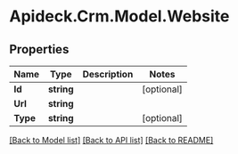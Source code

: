 # Apideck.Crm.Model.Website

## Properties

Name | Type | Description | Notes
------------ | ------------- | ------------- | -------------
**Id** | **string** |  | [optional] 
**Url** | **string** |  | 
**Type** | **string** |  | [optional] 

[[Back to Model list]](../README.md#documentation-for-models) [[Back to API list]](../README.md#documentation-for-api-endpoints) [[Back to README]](../README.md)

